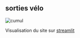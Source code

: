 ## sorties vélo ##

![cumul](https://docs.google.com/spreadsheets/d/e/2PACX-1vTzRuweEgvJ_ZdOKO_HwD008mGmfIWQlWPaAJWHOpJbG43j07iuLrwdFnGy102V17rnC3JO0flQCxew/pubchart?oid=12&format=image)

Visualisation du site sur [streamlit](https://jmjra-velo-jm-index-ea4fvr.streamlitapp.com)

